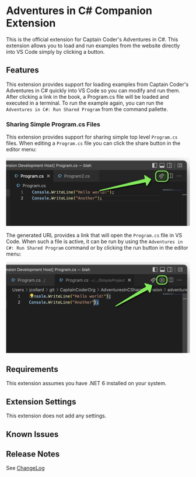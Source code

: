 # Adventures in C# Companion Extension

This is the official extension for Captain Coder's Adventures in C#. This extension allows you to load and run
examples from the website directly into VS Code simply by clicking a button.

## Features

This extension provides support for loading examples from Captain Coder's Adventures in C# quickly into
VS Code so you can modify and run them. After clicking a link in the book, a Program.cs file will be
loaded and executed in a terminal. To run the example again, you can run the `Adventures in C#: Run Shared Program`
from the command pallette.

### Sharing Simple Program.cs Files

This extension provides support for sharing simple top level `Program.cs` files. When editing a `Program.cs` file
you can click the share button in the editor menu:

![Preview of Share Button](https://raw.githubusercontent.com/CaptainCoderOrg/AdventuresInCSharpExtension/main/adventures-in-c--extension/images/click-share.png)

The generated URL provides a link that will open the `Program.cs` file in VS Code. When such a file is active, it can
be run by using the `Adventures in C#: Run Shared Program` command or by clicking the run button in the editor menu:

![Run Shared Program](https://raw.githubusercontent.com/CaptainCoderOrg/AdventuresInCSharpExtension/main/adventures-in-c--extension/images/click-run.png)


## Requirements

This extension assumes you have .NET 6 installed on your system.

## Extension Settings

This extension does not add any settings.

## Known Issues


## Release Notes

See [ChangeLog](CHANGELOG.md)